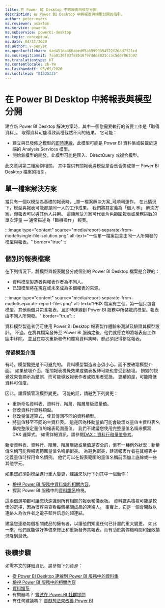 ```yaml
---
title: 在 Power BI Desktop 中將報表與模型分開
description: 在 Power BI Desktop 中將報表與模型分開的指引。
author: peter-myers
ms.reviewer: asaxton
ms.service: powerbi
ms.subservice: powerbi-desktop
ms.topic: conceptual
ms.date: 04/11/2020
ms.author: v-pemyer
ms.openlocfilehash: dad451da460abed65a69990394522f268d7f21cd
ms.sourcegitcommit: 7aa0136f93f88516f97ddd8031ccac5d07863b92
ms.translationtype: HT
ms.contentlocale: zh-TW
ms.lasthandoff: 05/05/2020
ms.locfileid: "81525235"
---
```

# <a name="separate-reports-from-models-in-power-bi-desktop"></a>在 Power BI Desktop 中將報表與模型分開

建立新 Power BI Desktop 解決方案時，其中一個您需要執行的首要工作是「取得資料」。 取得資料可能導致兩種截然不同的結果。 它可能：

- 建立與已發佈之模型的[即時連線](../desktop-report-lifecycle-datasets.md)，此模型可能是 Power BI 資料集或裝載於遠端的 Analysis Services 模型。
- 開始新模型的開發，此模型可能是匯入、DirectQuery 或複合模型。

此文章與第二種案例相關。 其中提供有關報表與模型是否應合併成單一 Power BI Desktop 檔案的指引。

## <a name="single-file-solution"></a>單一檔案解決方案

當只有一個以模型為基礎的報表時，_單一檔案解決方案_可順利運作。 在此情況下，模型與報表可能都是同一人的工作成果。 我們將其定義為「個人 BI」  解決方案，但報表可以與其他人共用。 這類解決方案可代表角色範圍報表或業務挑戰的單次評量 — 通常描述為「臨機操作」  報表。

:::image type="content" source="media/report-separate-from-model/single-file-solution.png" alt-text="一個單一檔案包含由同一人所開發的模型與報表。" border="true":::

## <a name="separate-report-files"></a>個別的報表檔案

在下列情況下，將模型與報表開發分成個別的 Power BI Desktop 檔案是合理的：

- 資料模型製造者與報表作者為不同人。
- 已知模型將在現在或未來成為多個報表的來源。

:::image type="content" source="media/report-separate-from-model/separate-report-files.png" alt-text="PBIX 檔案有三個。第一個只包含模型。其他兩個只包含報表，且即時連線到 Power BI 服務中所裝載的模型。報表由不同人所開發。" border="true":::

資料模型製造者仍可使用 Power BI Desktop 報表製作體驗來測試及驗證其模型設計。 不過，在將其檔案發佈至 Power BI 服務之後，他們就應立即將報表自工作區中移除。 並且在每次重新發佈和覆寫資料集時，都必須記得移除報表。

### <a name="preserve-the-model-interface"></a>保留模型介面

有時，模型變更是不可避免的。 資料模型製造者必須小心，而不要破壞模型介面。 如果破壞介面，相關報表視覺效果或儀表板磚可能也會受到破壞。 損毀的視覺效果會顯示為錯誤，而可能導致報表作者或取用者受挫。 更糟的是，可能降低資料可信度。

因此，請謹慎管理模型變更。 可能的話，請避免下列變更：

- 重新命名資料表、資料行、階層、階層層級或量值。
- 修改資料行資料類型。
- 修改量值運算式，使其傳回不同的資料類型。
- 將量值移至不同的主資料表。 這是因為移動量值可能會破壞以量值主資料表名稱完整限定量值的報表範圍量值。 我們不建議您使用完整量值名稱來撰寫 DAX 運算式。 如需詳細資訊，請參閱[DAX：資料行和量值參考](dax-column-measure-references.md)。

新增資料表、資料行、階層、階層層級或量值是安全的，但有一種例外狀況：新量值名稱可能與報表範圍量值名稱相衝突。 為避免衝突，建議報表作者在其報表中定義量值時採用命名慣例。 他們可以在報表範圍的量值名稱前面加上底線或一些其他字元。

如果您必須對模型進行重大變更，建議您執行下列其中一個動作：

- [檢視 Power BI 服務中資料集的相關內容](../consumer/end-user-related.md#view-related-content-for-a-dataset)。
- 探索 Power BI 服務中的[資料譜系](../collaborate-share/service-data-lineage.md)檢視。

這兩個選項都可讓您快速識別所有相關的報表和儀表板。 資料譜系檢視可能是較佳的選擇，因為很容易查看每個相關成品的連絡人。 事實上，它是一個會開啟以連絡人為收件者之電子郵件訊息的超連結。

建議您連絡每個相關成品的擁有者，以讓他們知道任何已計畫的重大變更。 如此一來，他們就能做好準備來修正和重新發佈其報表，而有助於將停機時間和挫敗情況降到最低。

## <a name="next-steps"></a>後續步驟

如需本文的詳細資訊，請參閱下列資源：

- [從 Power BI Desktop 連線到 Power BI 服務中的資料集](../desktop-report-lifecycle-datasets.md)
- [檢視 Power BI 服務中的相關內容](../consumer/end-user-related.md)
- [資料譜系](../collaborate-share/service-data-lineage.md)
- 有問題嗎？ [嘗試在 Power BI 社群提問](https://community.powerbi.com/)
- 有任何建議嗎？ [貢獻想法來改善 Power BI](https://ideas.powerbi.com/)
